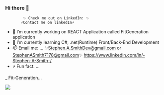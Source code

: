 ### Hi there 👋


            ✨ Check me out on LinkedIn: ✨
   	       ⚡Contact me on linkedIn⚡

- 🔭 I’m currently working on REACT Application called FitGeneration application
- 🌱 I’m currently learning C#, .net(Runtime) Front/Back-End Development		
- 📫 Email me: ...
	✨Stephen.A.SmithDev@gmail.com or StephenASmith7178@gmail.com✨
		https://www.linkedin.com/in/-Stephen-A-Smith-/
- ⚡ Fun fact: ...

_  Fit-Generation...

![](https://github.com/SAS7178/project-gifs/blob/main/public/Fit-Gen%20Gif.gif?raw=true)
